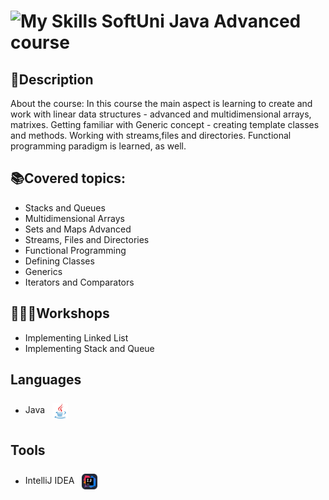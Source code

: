 # ![My Skills](https://skillicons.dev/icons?i=java) SoftUni Java Advanced course

## 🧾Description 
About the course:
In this course the main aspect is learning to create and work with linear data structures - advanced and multidimensional arrays, matrixes. Getting familiar with Generic concept - creating template classes and methods.
Working with streams,files and directories.
Functional programming paradigm is learned, as well.

## 📚Covered topics:
- Stacks and Queues
- Multidimensional Arrays
- Sets and Maps Advanced
- Streams, Files and Directories
- Functional Programming
- Defining Classes
- Generics
- Iterators and Comparators

## 👨🏼‍🏫Workshops
- Implementing Linked List
- Implementing Stack and Queue

## Languages
- Java <img align="center" style="margin:0.5rem" src="https://github.com/devicons/devicon/blob/master/icons/java/java-original.svg" width="25" height="25"/>

## Tools
- IntelliJ IDEA <img align="center" style="margin:0.5rem" src="https://github.com/tandpfun/skill-icons/blob/main/icons/Idea-Dark.svg" width="25" height="25"/>

